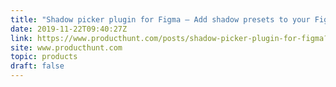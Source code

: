 ```yaml
---
title: "Shadow picker plugin for Figma — Add shadow presets to your Figma designs"
date: 2019-11-22T09:40:27Z
link: https://www.producthunt.com/posts/shadow-picker-plugin-for-figma?utm_medium=RSS&utm_source=hune
site: www.producthunt.com
topic: products
draft: false
---
```

